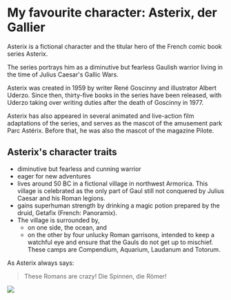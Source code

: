 # My favourite character: Asterix, der Gallier

Asterix is a fictional character and the titular hero of the French comic book series Asterix.

The series portrays him as a diminutive but fearless Gaulish warrior living in the time of Julius Caesar's Gallic Wars. 

Asterix was created in 1959 by writer René Goscinny and illustrator Albert Uderzo. Since then, thirty-five books in the series have been released, with Uderzo taking over writing duties after the death of Goscinny in 1977. 

Asterix has also appeared in several animated and live-action film adaptations of the series, and serves as the mascot of the amusement park Parc Astérix. 
Before that, he was also the mascot of the magazine Pilote.

## Asterix's character traits
* diminutive but fearless and cunning warrior
* eager for new adventures
* lives around 50 BC in a fictional village in northwest Armorica. This village is celebrated as the only part of Gaul still not conquered by Julius Caesar and his Roman legions. 
* gains superhuman strength by drinking a magic potion prepared by the druid, Getafix (French: Panoramix). 
* The village is surrounded by, 
	* on one side, the ocean, and 
	* on the other by four unlucky Roman garrisons, intended to keep a watchful eye and ensure that the Gauls do not get up to mischief. 
	These camps are Compendium, Aquarium, Laudanum and Totorum.

As Asterix always says:
> These Romans are crazy!
> Die Spinnen, die Römer!

<img src="https://comedix.de/grafik/figuren/asterix_zorro.gif"/>
